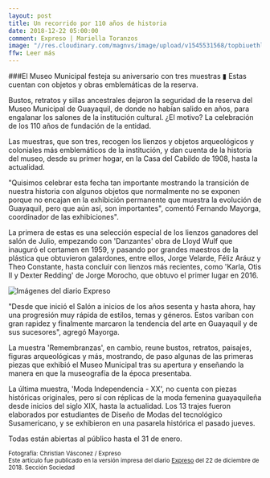 ```yaml
---
layout: post
title: Un recorrido por 110 años de historia
date: 2018-12-22 05:00:00
comment: Expreso | Mariella Toranzos
image: "//res.cloudinary.com/magnvs/image/upload/v1545531568/topbiuethlkfb8unjtzn.jpg"
ffw: Leer más
---
```


###El Museo Municipal festeja su aniversario con tres muestras &marker; Estas cuentan con objetos y obras emblemáticas de la reserva.

Bustos, retratos y sillas ancestrales dejaron la seguridad de la reserva del Museo Municipal de Guayaquil, de donde no habían salido en años, para engalanar los salones de la institución cultural. ¿El motivo? La celebración de los 110 años de fundación de la entidad.

Las muestras, que son tres, recogen los lienzos y objetos arqueológicos y coloniales más emblemáticos de la institución, y dan cuenta de la historia del museo, desde su primer hogar, en la Casa del Cabildo de 1908, hasta la actualidad.

"Quisimos celebrar esta fecha tan importante mostrando la transición de nuestra historia con algunos objetos que normalmente no se exponen porque no encajan en la exhibición permanente que muestra la evolución de Guayaquil, pero que aún así, son importantes", comentó Fernando Mayorga, coordinador de las exhibiciones".

La primera de estas es una selección especial de los lienzos ganadores del salón de Julio, empezando con 'Danzantes' obra de Lloyd Wulf que inauguró el certamen en 1959, y pasando por grandes maestros de la plástica que obtuvieron galardones, entre ellos, Jorge Velarde, Féliz Aráuz y Theo Constante, hasta concluir con lienzos más recientes, como 'Karla, Otis II y Dexter Redding' de Jorge Morocho, que obtuvo el primer lugar en 2016.

![Imágenes del diario Expreso](//res.cloudinary.com/magnvs/image/upload/v1545534769/nzdzx6e4jz0mzwwu7uvu.jpg) 

"Desde que inició el Salón a inicios de los años sesenta y hasta ahora, hay una progresión muy rápida de estilos, temas y géneros. Estos variban con gran rapidez y finalmente marcaron la tendencia del arte en Guayaquil y de sus sucesores", agregó Mayorga.

La muestra 'Remembranzas', en cambio, reune bustos, retratos, paisajes, figuras arqueológicas y más, mostrando, de paso algunas de las primeras piezas que exhibió el Museo Municipal tras su apertura y enseñando la manera en que la museografía de la época presentaba.

La última muestra, 'Moda Independencia - XX', no cuenta con piezas históricas originales, pero sí con réplicas de la moda femenina guayaquileña desde inicios del siglo XIX, hasta la actualidad. Los 13 trajes fueron elaborados por estudiantes de Diseño de Modas del tecnológico Susamericano, y se exhibieron en una pasarela histórica el pasado jueves.

Todas están abiertas al público hasta el 31 de enero.

<small>Fotografía: Christian Vásconez / Expreso</small><br />
<small>Este artículo fue publicado en la versión impresa del diario [Expreso](//expreso.ec) del 22 de diciembre de 2018. Sección Sociedad</small>
